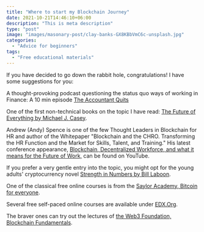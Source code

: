 ```yaml
---
title: "Where to start my Blockchain Journey"
date: 2021-10-21T14:46:10+06:00
description: "This is meta description"
type: "post"
image: "images/masonary-post/clay-banks-GX8KBbVmC6c-unsplash.jpg"
categories: 
  - "Advice for beginners"
tags:
  - "Free educational materials"
---
```


 If you have decided to go down the rabbit hole, congratulations! I have some suggestions for you:
 
 A thought-provoking podcast questioning the status quo ways of working in Finance:  A 10 min episode [The Accountant Quits](https://theaccountantquits.com/episode-6-why-are-accountants-not-being-taught-information-technology/)

One of the first non-technical books on the topic I have read: [The Future of Everything by Michael J. Casey](https://www.goodreads.com/en/book/show/34964890-the-truth-machine).

Andrew (Andy) Spence is one of the few Thought Leaders in Blockchain for HR and author of the Whitepaper "Blockchain and the CHRO. Transforming the HR Function and the Market for Skills, Talent, and Training." His latest conference appearance, [Blockchain, Decentralized Workforce, and what it means for the Future of Work,](https://www.youtube.com/watch?v=FctcybuXZ3o) can be found on YouTube.

If you prefer a very gentle entry into the topic, you might opt for the young adults' cryptocurrency novel [Strength in Numbers by Bill Laboon](https://www.goodreads.com/book/show/38953582-strength-in-numbers).

One of the classical free online courses is from the [Saylor Academy, Bitcoin for everyone](https://learn.saylor.org/course/view.php?id=468).

Several free self-paced online courses are available under [EDX.Org](https://learning.edx.org/course/course-v1:LinuxFoundationX+LFS170x+2T2021/home). 

The braver ones can try out the lectures of [the Web3 Foundation, Blockchain Fundamentals](https://www.youtube.com/watch?v=y8YyZELnVaw&list=PLxVihxZC42nF_MCN9PTvZMIifRjx9cZ2J).





